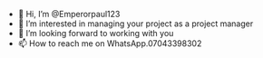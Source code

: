 - 👋 Hi, I’m @Emperorpaul123
- 👀 I’m interested in managing your project as a project manager 
- 💞️ I’m looking forward to working with you 
- 📫 How to reach me on WhatsApp.07043398302

<!---
Emperorpaul123/Emperorpaul123 is a ✨ special ✨ repository because its `README.md` (this file) appears on your GitHub profile.
You can click the Preview link to take a look at your changes.
--->
